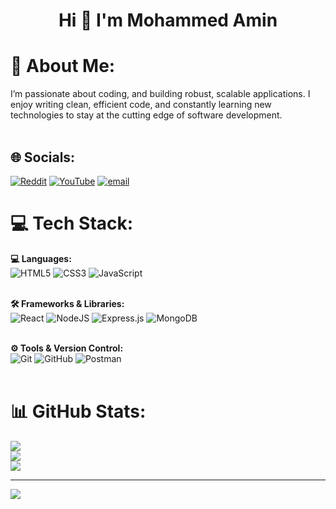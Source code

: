 <h1 align="center">Hi 👋 I'm Mohammed Amin</h1>

# 💫 About Me:
I’m passionate about coding, and building robust, scalable applications. I enjoy writing clean, efficient code, and constantly learning new technologies to stay at the cutting edge of software development.<br><br>

## 🌐 Socials:
[![Reddit](https://img.shields.io/badge/Reddit-%23FF4500.svg?logo=Reddit&logoColor=white)](https://reddit.com/user/Busy_Eye_3888) 
[![YouTube](https://img.shields.io/badge/YouTube-%23FF0000.svg?logo=YouTube&logoColor=white)](https://youtube.com/@https://www.youtube.com/@ItsMeRPG) 
[![email](https://img.shields.io/badge/Email-D14836?logo=gmail&logoColor=white)](mailto:mdamin67541@gmail.com) 

# 💻 Tech Stack:
**💻 Languages:**<br>
![HTML5](https://img.shields.io/badge/html5-%23E34F26.svg?style=for-the-badge&logo=html5&logoColor=white) 
![CSS3](https://img.shields.io/badge/css3-%231572B6.svg?style=for-the-badge&logo=css3&logoColor=white) 
![JavaScript](https://img.shields.io/badge/javascript-%23323330.svg?style=for-the-badge&logo=javascript&logoColor=%23F7DF1E)<br><br>

**🛠️ Frameworks & Libraries:**<br>
![React](https://img.shields.io/badge/react-%2320232a.svg?style=for-the-badge&logo=react&logoColor=%2361DAFB) 
![NodeJS](https://img.shields.io/badge/node.js-6DA55F?style=for-the-badge&logo=node.js&logoColor=white) 
![Express.js](https://img.shields.io/badge/express.js-%23404d59.svg?style=for-the-badge&logo=express&logoColor=%2361DAFB) 
![MongoDB](https://img.shields.io/badge/MongoDB-%234ea94b.svg?style=for-the-badge&logo=mongodb&logoColor=white)<br><br>

**⚙️ Tools & Version Control:**<br>
![Git](https://img.shields.io/badge/git-%23F05033.svg?style=for-the-badge&logo=git&logoColor=white) 
![GitHub](https://img.shields.io/badge/github-%23121011.svg?style=for-the-badge&logo=github&logoColor=white) 
![Postman](https://img.shields.io/badge/Postman-FF6C37?style=for-the-badge&logo=postman&logoColor=white)<br><br>

# 📊 GitHub Stats:
![](https://github-readme-stats.vercel.app/api?username=MohammedAmin67&theme=tokyonight&hide_border=false&include_all_commits=false&count_private=false)<br/>
![](https://nirzak-streak-stats.vercel.app/?user=MohammedAmin67&theme=tokyonight&hide_border=false)<br/>
![](https://github-readme-stats.vercel.app/api/top-langs/?username=MohammedAmin67&theme=tokyonight&hide_border=false&include_all_commits=false&count_private=false&layout=compact)

---
[![](https://visitcount.itsvg.in/api?id=MohammedAmin67&icon=0&color=0)](https://visitcount.itsvg.in)
